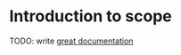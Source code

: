 # Introduction to scope

TODO: write [great documentation](http://jacobian.org/writing/what-to-write/)
